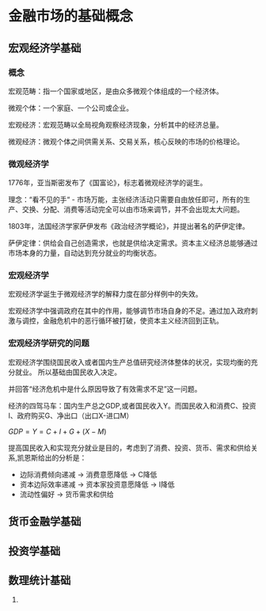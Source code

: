# 金融市场的基础概念

## 宏观经济学基础

### 概念

宏观范畴：指一个国家或地区，是由众多微观个体组成的一个经济体。

微观个体：一个家庭、一个公司或企业。

宏观经济：宏观范畴以全局视角观察经济现象，分析其中的经济总量。

微观经济：微观个体之间供需关系、交易关系，核心反映的市场的价格理论。

### 微观经济学

1776年，亚当斯密发布了《国富论》，标志着微观经济学的诞生。

理念：“看不见的手“ - 市场万能，主张经济活动只需要自由放任即可，所有的生产、交换、分配、消费等活动完全可以由市场来调节，并不会出现太大问题。

1803年，法国经济学家萨伊发布《政治经济学概论》，并提出著名的萨伊定律。

萨伊定律：供给会自己创造需求，也就是供给决定需求。资本主义经济总能够通过市场本身的力量，自动达到充分就业的均衡状态。



### 宏观经济学

宏观经济学诞生于微观经济学的解释力度在部分样例中的失效。

宏观经济学中强调政府在其中的作用，能够调节市场自身的不足。通过加入政府刺激与调控，金融危机中的恶行循环被打破，使资本主义经济回到正轨。



### 宏观经济学研究的问题

宏观经济学围绕国民收入或者国内生产总值研究经济体整体的状况，实现均衡的充分就业。 所以基础由国民收入决定。

并回答“经济危机中是什么原因导致了有效需求不足”这一问题。



经济的四驾马车：国内生产总之GDP,或者国民收入Y。而国民收入和消费C、投资I、政府购买G、净出口（出口X-进口M）

$GDP=Y=C+I+G+(X-M)$



提高国民收入和实现充分就业是目的，考虑到了消费、投资、货币、需求和供给关系,凯恩斯给出的分析是：

- 边际消费倾向递减  →  消费意愿降低  →  C降低
- 资本边际效率递减  →  资本家投资意愿降低  →  I降低
- 流动性偏好  →  货币需求和供给



## 货币金融学基础

## 投资学基础



## 数理统计基础



1. 